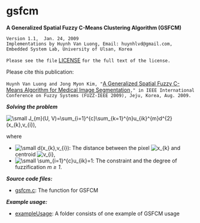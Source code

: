 # gsfcm
**A Generalized Spatial Fuzzy C-Means Clustering Algorithm (GSFCM)**

    Version 1.1,  Jan. 24, 2009
    Implementations by Huynh Van Luong, Email: huynhlvd@gmail.com,
    Embedded System Lab, University of Ulsan, Korea
    
   `Please see the file` [LICENSE](https://github.com/huynhlvd/gsfcm/blob/master/LICENSE.md) `for the full text of the license.`

Please cite this publication:

`Huynh Van Luong and Jong Myon Kim, "`[A Generalized Spatial Fuzzy C-Means Algorithm for Medical Image Segmentation](http://ieeexplore.ieee.org/xpls/abs_all.jsp?arnumber=5276878)`," in IEEE International Conference on Fuzzy Systems (FUZZ-IEEE 2009), Jeju, Korea, Aug. 2009.`
             
**_Solving the problem_**

<img src="https://latex.codecogs.com/svg.latex?\small&space;J_{m}(U,&space;V)=\sum_{i=1}^{c}\sum_{k=1}^{n}u_{ik}^{m}d^{2}(x_{k},v_{i})," title="\small J_{m}(U, V)=\sum_{i=1}^{c}\sum_{k=1}^{n}u_{ik}^{m}d^{2}(x_{k},v_{i})," />

where
- <img src="https://latex.codecogs.com/svg.latex?\small&space;d(x_{k},v_{i})" title="\small d(x_{k},v_{i})" />: The distance between the pixel <img src="https://latex.codecogs.com/svg.latex?x_{k}" title="x_{k}" /> and centroid <img src="https://latex.codecogs.com/svg.latex?v_{i}" title="v_{i}" />, 
- <img src="https://latex.codecogs.com/svg.latex?\small&space;\sum_{i=1}^{c}u_{ik}=1" title="\small \sum_{i=1}^{c}u_{ik}=1" />: The constraint and the degree of fuzzification _m ≥ 1_.

**_Source code files:_** 
- [gsfcm.c](https://github.com/huynhlvd/gsfcm/blob/master/gsfcm.c): The function for GSFCM

**_Example usage:_** 
- [exampleUsage](https://github.com/huynhlvd/gsfcm/blob/master/exampleUsage): A folder consists of one example of GSFCM usage
